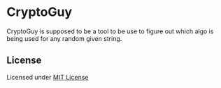 CryptoGuy
=========

CryptoGuy is supposed to be a tool to be use to figure out which algo is being used for any random given string.

License
-------

Licensed under [MIT License](http://jay.mit-license.org/)

